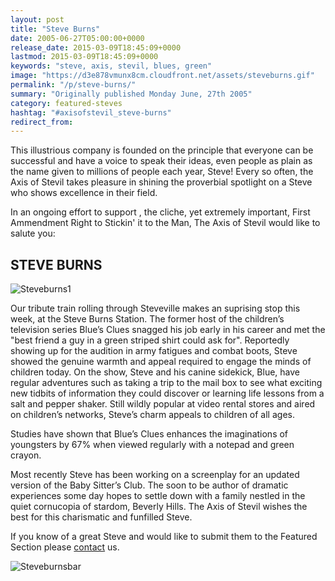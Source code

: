 ```yaml
---
layout: post
title: "Steve Burns"
date: 2005-06-27T05:00:00+0000
release_date: 2015-03-09T18:45:09+0000
lastmod: 2015-03-09T18:45:09+0000
keywords: "steve, axis, stevil, blues, green"
image: "https://d3e878vmunx8cm.cloudfront.net/assets/steveburns.gif"
permalink: "/p/steve-burns/"
summary: "Originally published Monday June, 27th 2005"
category: featured-steves
hashtag: "#axisofstevil_steve-burns"
redirect_from:
---
```


[id_1]: https://d3e878vmunx8cm.cloudfront.net/assets/steveburns.gif "Steveburns1"[id_2]: https://d3e878vmunx8cm.cloudfront.net/assets/steveburnsmural.gif "Steveburnsbar"
This illustrious company is founded on the principle that everyone can be successful and have a voice to speak their ideas, even people as plain as the name given to millions of people each year, Steve! Every so often, the Axis of Stevil takes pleasure in shining the proverbial spotlight on a Steve who shows excellence in their field.

In an ongoing effort to support , the cliche, yet extremely important, First Ammendment Right to Stickin' it to the Man, The Axis of Stevil would like to salute you:

## STEVE BURNS ##

![Steveburns1][id_1]

Our tribute train rolling through Steveville makes an suprising stop this week, at the Steve Burns Station. The former host of the children’s television series Blue’s Clues snagged his job early in his career and met the "best friend a guy in a green striped shirt could ask for". Reportedly showing up for the audition in army fatigues and combat boots, Steve showed the genuine warmth and appeal required to engage the minds of children today. On the show, Steve and his canine sidekick, Blue, have regular adventures such as taking a trip to the mail box to see what exciting new tidbits of information they could discover or learning life lessons from a salt and pepper shaker. Still wildly popular at video rental stores and aired on children’s networks, Steve’s charm appeals to children of all ages.

Studies have shown that Blue’s Clues enhances the imaginations of youngsters by 67% when viewed regularly with a notepad and green crayon.

Most recently Steve has been working on a screenplay for an updated version of the Baby Sitter’s Club. The soon to be author of dramatic experiences some day hopes to settle down with a family nestled in the quiet cornucopia of stardom, Beverly Hills. The Axis of Stevil wishes the best for this charismatic and funfilled Steve.

If you know of a great Steve and would like to submit them to the Featured Section please [contact](/contact) us.

![Steveburnsbar][id_2]
